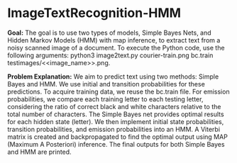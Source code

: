 # ImageTextRecognition-HMM

**Goal:** The goal is to use two types of models, Simple Bayes Nets, and Hidden Markov Models (HMM) with map inference, to extract text from a noisy scanned image of a document. To execute the Python code, use the following arguments: python3 image2text.py courier-train.png bc.train testimages/<<image_name>>.png.

**Problem Explanation:** We aim to predict text using two methods: Simple Bayes and HMM. We use initial and transition probabilities for these predictions. To acquire training data, we reuse the bc.train file. For emission probabilities, we compare each training letter to each testing letter, considering the ratio of correct black and white characters relative to the total number of characters. The Simple Bayes net provides optimal results for each hidden state (letter). We then implement initial state probabilities, transition probabilities, and emission probabilities into an HMM. A Viterbi matrix is created and backpropagated to find the optimal output using MAP (Maximum A Posteriori) inference. The final outputs for both Simple Bayes and HMM are printed.
